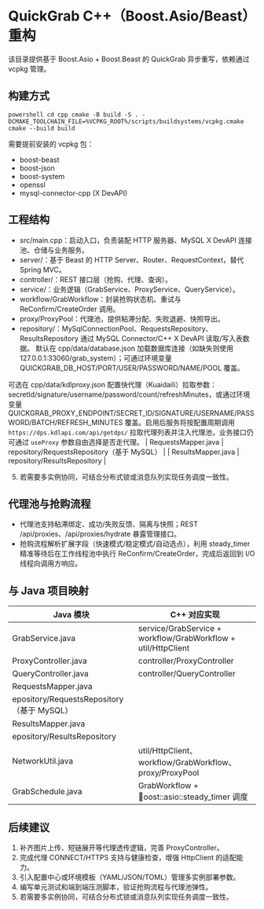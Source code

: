 # QuickGrab C++（Boost.Asio/Beast）重构

该目录提供基于 Boost.Asio + Boost.Beast 的 QuickGrab 异步重写，依赖通过 vcpkg 管理。

## 构建方式

`powershell
cd cpp
cmake -B build -S . -DCMAKE_TOOLCHAIN_FILE=%VCPKG_ROOT%/scripts/buildsystems/vcpkg.cmake
cmake --build build
`

需要提前安装的 vcpkg 包：

- boost-beast
- boost-json
- boost-system
- openssl
- mysql-connector-cpp (X DevAPI)

## 工程结构

- src/main.cpp：启动入口，负责装配 HTTP 服务器、MySQL X DevAPI 连接池、仓储与业务服务。
- server/：基于 Beast 的 HTTP Server、Router、RequestContext，替代 Spring MVC。
- controller/：REST 接口层（抢购、代理、查询）。
- service/：业务逻辑（GrabService、ProxyService、QueryService）。
- workflow/GrabWorkflow：封装抢购状态机、重试与 ReConfirm/CreateOrder 调用。
- proxy/ProxyPool：代理池，提供粘滞分配、失败退避、快照导出。
- repository/：MySqlConnectionPool、RequestsRepository、ResultsRepository 通过 MySQL Connector/C++ X DevAPI 读取/写入表数据。
默认在 cpp/data/database.json 加载数据库连接（如缺失则使用 127.0.0.1:33060/grab_system）；可通过环境变量 QUICKGRAB_DB_HOST/PORT/USER/PASSWORD/NAME/POOL 覆盖。

可选在 cpp/data/kdlproxy.json 配置快代理（Kuaidaili）拉取参数：secretId/signature/username/password/count/refreshMinutes，或通过环境变量 QUICKGRAB_PROXY_ENDPOINT/SECRET_ID/SIGNATURE/USERNAME/PASSWORD/BATCH/REFRESH_MINUTES 覆盖。启用后服务将按配置周期调用 `https://dps.kdlapi.com/api/getdps/` 拉取代理列表并注入代理池，业务接口仍可通过 `useProxy` 参数自由选择是否走代理。
| RequestsMapper.java | repository/RequestsRepository（基于 MySQL） |
| ResultsMapper.java | repository/ResultsRepository |

5. 若需要多实例协同，可结合分布式锁或消息队列实现任务调度一致性。

## 代理池与抢购流程

- 代理池支持粘滞绑定、成功/失败反馈、隔离与快照；REST /api/proxies、/api/proxies/hydrate 暴露管理接口。
- 抢购流程解析扩展字段（快速模式/稳定模式/自动选点），利用 steady_timer 精准等待后在工作线程池中执行 ReConfirm/CreateOrder，完成后返回到 I/O 线程向调用方响应。

## 与 Java 项目映射

| Java 模块 | C++ 对应实现 |
|-----------|--------------|
| GrabService.java | service/GrabService + workflow/GrabWorkflow + util/HttpClient |
| ProxyController.java | controller/ProxyController |
| QueryController.java | controller/QueryController |
| RequestsMapper.java | 
epository/RequestsRepository（基于 MySQL） |
| ResultsMapper.java | 
epository/ResultsRepository |
| NetworkUtil.java | util/HttpClient、workflow/GrabWorkflow、proxy/ProxyPool |
| GrabSchedule.java | GrabWorkflow + oost::asio::steady_timer 调度 |

## 后续建议

1. 补齐图片上传、短链展开等代理透传逻辑，完善 ProxyController。
2. 完成代理 CONNECT/HTTPS 支持与健康检查，增强 HttpClient 的适配能力。
3. 引入配置中心或环境模板（YAML/JSON/TOML）管理多实例部署参数。
4. 编写单元测试和端到端压测脚本，验证抢购流程与代理池弹性。
5. 若需要多实例协同，可结合分布式锁或消息队列实现任务调度一致性。
